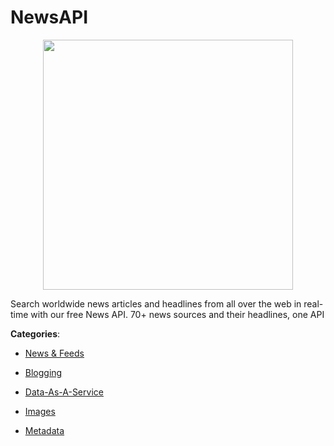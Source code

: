 # NewsAPI
<p align="center">
    <img width="400" src="https://raw.githubusercontent.com/apis-list/apis-list/apis/newsapi/logo_256x256.png" />
</p>

Search worldwide news articles and headlines from all over the web in real-time with our free News API. 70+ news sources and their headlines, one API



**Categories**:

- [News & Feeds](https://github.com/apis-list/apis-list#news-and-feeds)

- [Blogging](https://github.com/apis-list/apis-list#blogging)

- [Data-As-A-Service](https://github.com/apis-list/apis-list#data-as-a-service)

- [Images](https://github.com/apis-list/apis-list#images)

- [Metadata](https://github.com/apis-list/apis-list#metadata)



